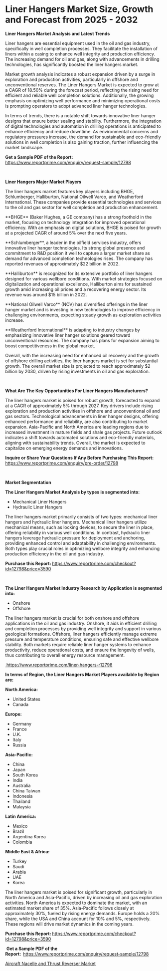 <p><h1>Liner Hangers Market Size, Growth and Forecast from 2025 - 2032</h1></p><p><strong>Liner Hangers Market Analysis and Latest Trends</strong></p>
<p><p>Liner hangers are essential equipment used in the oil and gas industry, specifically in well completion processes. They facilitate the installation of liners within a casing to enhance well integrity and production efficiency. The increasing demand for oil and gas, along with advancements in drilling technologies, has significantly boosted the liner hangers market.</p><p>Market growth analysis indicates a robust expansion driven by a surge in exploration and production activities, particularly in offshore and unconventional reserves. The Liner Hangers Market is expected to grow at a CAGR of 18.50% during the forecast period, reflecting the rising need for efficient and reliable well completion solutions. Additionally, the growing emphasis on optimizing well performance and minimizing operational costs is prompting operators to adopt advanced liner hanger technologies.</p><p>In terms of trends, there is a notable shift towards innovative liner hanger designs that ensure better sealing and stability. Furthermore, the integration of digital technologies and automation in drilling operations is anticipated to enhance efficiency and reduce downtime. As environmental concerns and regulatory pressures increase, the demand for sustainable and eco-friendly solutions in well completion is also gaining traction, further influencing the market landscape.</p></p>
<p><strong>Get a Sample PDF of the Report:&nbsp;</strong> <a href="https://www.reportprime.com/enquiry/request-sample/12798?utm_campaign=3347&utm_medium=2&utm_source=Github&utm_content=ia&utm_term=19032025&utm_id=liner-hangers">https://www.reportprime.com/enquiry/request-sample/12798</a></p>
<p>&nbsp;</p>
<p><strong>Liner Hangers Major Market Players</strong></p>
<p><p>The liner hangers market features key players including BHGE, Schlumberger, Halliburton, National Oilwell Varco, and Weatherford International. These companies provide essential technologies and services to the oil and gas sector for well completion and production enhancement.</p><p>**BHGE** (Baker Hughes, a GE company) has a strong foothold in the market, focusing on technology integration for improved operational efficiency. With an emphasis on digital solutions, BHGE is poised for growth at a projected CAGR of around 5% over the next five years. </p><p>**Schlumberger**, a leader in the oilfield services industry, offers innovative liner hanger technologies. Its strong global presence and commitment to R&D position it well to capture a larger market share as demand for advanced completion technologies rises. The company has reported revenues of approximately $22 billion in 2022.</p><p>**Halliburton** is recognized for its extensive portfolio of liner hangers designed for various wellbore conditions. With market strategies focused on digitalization and operational excellence, Halliburton aims for sustained growth amid increasing oil prices and a recovering energy sector. Its revenue was around $15 billion in 2022.</p><p>**National Oilwell Varco** (NOV) has diversified offerings in the liner hanger market and is investing in new technologies to improve efficiency in challenging environments, expecting steady growth as exploration activities increase. </p><p>**Weatherford International** is adapting to industry changes by emphasizing innovative liner hanger solutions geared toward unconventional resources. The company has plans for expansion aiming to boost competitiveness in the global market.</p><p>Overall, with the increasing need for enhanced oil recovery and the growth of offshore drilling activities, the liner hangers market is set for substantial growth. The overall market size is projected to reach approximately $2 billion by 2030, driven by rising investments in oil and gas exploration.</p></p>
<p>&nbsp;</p>
<p><strong>What Are The Key Opportunities For Liner Hangers Manufacturers?</strong></p>
<p><p>The liner hangers market is poised for robust growth, forecasted to expand at a CAGR of approximately 5% through 2027. Key drivers include rising exploration and production activities in offshore and unconventional oil and gas sectors. Technological advancements in liner hanger designs, offering enhanced performance and reliability, are also contributing to market expansion. Asia-Pacific and North America are leading regions due to increased investment in mature fields and shale gas projects. Future outlook indicates a shift towards automated solutions and eco-friendly materials, aligning with sustainability trends. Overall, the market is expected to capitalize on emerging energy demands and innovations.</p></p>
<p><strong>Inquire or Share Your Questions If Any Before Purchasing This Report:</strong> <a href="https://www.reportprime.com/enquiry/pre-order/12798?utm_campaign=3347&utm_medium=2&utm_source=Github&utm_content=ia&utm_term=19032025&utm_id=liner-hangers">https://www.reportprime.com/enquiry/pre-order/12798</a></p>
<p>&nbsp;</p>
<p><strong>Market Segmentation</strong></p>
<p><strong>The Liner Hangers Market Analysis by types is segmented into:</strong></p>
<p><ul><li>Mechanical Liner Hangers</li><li>Hydraulic Liner Hangers</li></ul></p>
<p><p>The liner hangers market primarily consists of two types: mechanical liner hangers and hydraulic liner hangers. Mechanical liner hangers utilize mechanical means, such as locking devices, to secure the liner in place, offering reliability in various well conditions. In contrast, hydraulic liner hangers leverage hydraulic pressure for deployment and anchoring, providing enhanced control and adaptability in challenging environments. Both types play crucial roles in optimizing wellbore integrity and enhancing production efficiency in the oil and gas industry.</p></p>
<p><strong>Purchase this Report:&nbsp;</strong><a href="https://www.reportprime.com/checkout?id=12798&price=3590&utm_campaign=3347&utm_medium=2&utm_source=Github&utm_content=ia&utm_term=19032025&utm_id=liner-hangers">https://www.reportprime.com/checkout?id=12798&price=3590</a></p>
<p>&nbsp;</p>
<p><strong>The Liner Hangers Market Industry Research by Application is segmented into:</strong></p>
<p><ul><li>Onshore</li><li>Offshore</li></ul></p>
<p><p>The liner hangers market is crucial for both onshore and offshore applications in the oil and gas industry. Onshore, it aids in efficient drilling and completion processes by providing well integrity and support in various geological formations. Offshore, liner hangers efficiently manage extreme pressure and temperature conditions, ensuring safe and effective wellbore stability. Both markets require reliable liner hanger systems to enhance productivity, reduce operational costs, and ensure the longevity of wells, thus contributing to overall energy resource management.</p></p>
<p><a href="https://www.reportprime.com/liner-hangers-r12798?utm_campaign=3347&utm_medium=2&utm_source=Github&utm_content=ia&utm_term=19032025&utm_id=liner-hangers">&nbsp;https://www.reportprime.com/liner-hangers-r12798</a></p>
<p><strong>In terms of Region, the Liner Hangers Market Players available by Region are:</strong></p>
<p>
    <p> <strong> North America: </strong>
        <ul>
            <li>United States</li>
            <li>Canada</li>
        </ul>
        </p> 
    <p> <strong> Europe: </strong>
        <ul>
            <li>Germany</li>
            <li>France</li>
            <li>U.K.</li>
            <li>Italy</li>
            <li>Russia</li>
        </ul>
        </p> 
    <p> <strong> Asia-Pacific: </strong>
        <ul>
            <li>China</li>
            <li>Japan</li>
            <li>South Korea</li>
            <li>India</li>
            <li>Australia</li>
            <li>China Taiwan</li>
            <li>Indonesia</li>
            <li>Thailand</li>
            <li>Malaysia</li>
        </ul>
        </p> 
    <p> <strong> Latin America: </strong>
        <ul>
            <li>Mexico</li>
            <li>Brazil</li>
            <li>Argentina Korea</li>
            <li>Colombia</li>
        </ul>
        </p> 
    <p> <strong> Middle East & Africa: </strong>
        <ul>
            <li>Turkey</li>
            <li>Saudi</li>
            <li>Arabia</li>
            <li>UAE</li>
            <li>Korea</li>
        </ul>
    </p>
    </p>
<p><p>The liner hangers market is poised for significant growth, particularly in North America and Asia-Pacific, driven by increasing oil and gas exploration activities. North America is expected to dominate the market, with an estimated market share of 35%. Asia-Pacific follows closely at approximately 30%, fueled by rising energy demands. Europe holds a 20% share, while the USA and China account for 10% and 5%, respectively. These regions will drive market dynamics in the coming years.</p></p>
<p><strong>Purchase this Report: </strong><a href="https://www.reportprime.com/checkout?id=12798&price=3590&utm_campaign=3347&utm_medium=2&utm_source=Github&utm_content=ia&utm_term=19032025&utm_id=liner-hangers">https://www.reportprime.com/checkout?id=12798&price=3590</a></p>
<p>&nbsp;<strong>Get a Sample PDF of the Report:&nbsp;&nbsp;</strong><a href="https://www.reportprime.com/enquiry/request-sample/12798?utm_campaign=3347&utm_medium=2&utm_source=Github&utm_content=ia&utm_term=19032025&utm_id=liner-hangers">https://www.reportprime.com/enquiry/request-sample/12798</a></p>
<p><strong></strong></p>
<p><p><a href="https://github.com/ziogaskangui96/Market-Research-Report-List-1/blob/main/aircraft-nacelle-and-thrust-reverser-market.md?utm_campaign=3347&utm_medium=2&utm_source=Github&utm_content=ia&utm_term=19032025&utm_id=liner-hangers">Aircraft Nacelle and Thrust Reverser Market</a></p></p>
